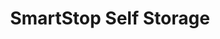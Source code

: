 ---
title: "SmartStop Self Storage"
url: /phoenix/smartstop-self-storage-east-baseline-road/
shop: Mieten
---